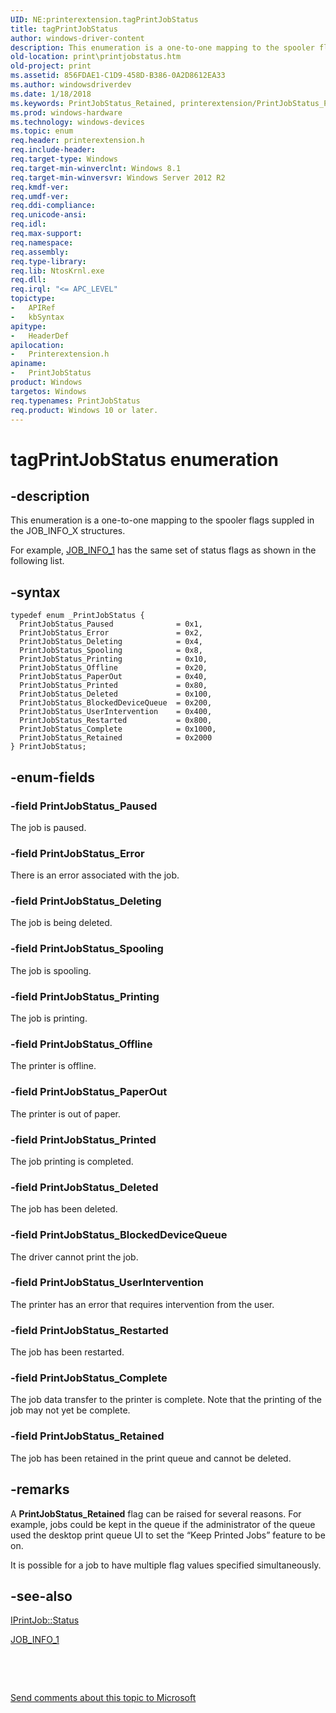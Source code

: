 ```yaml
---
UID: NE:printerextension.tagPrintJobStatus
title: tagPrintJobStatus
author: windows-driver-content
description: This enumeration is a one-to-one mapping to the spooler flags suppled in the JOB_INFO_X structures.
old-location: print\printjobstatus.htm
old-project: print
ms.assetid: 856FDAE1-C1D9-458D-B386-0A2D8612EA33
ms.author: windowsdriverdev
ms.date: 1/18/2018
ms.keywords: PrintJobStatus_Retained, printerextension/PrintJobStatus_Paused, printerextension/PrintJobStatus_Deleted, PrintJobStatus_UserIntervention, printerextension/PrintJobStatus_Printing, printerextension/PrintJobStatus_Spooling, PrintJobStatus, printerextension/PrintJobStatus, PrintJobStatus_Spooling, PrintJobStatus_BlockedDeviceQueue, PrintJobStatus_Deleted, printerextension/PrintJobStatus_Printed, printerextension/PrintJobStatus_UserIntervention, printerextension/PrintJobStatus_Error, printerextension/PrintJobStatus_Complete, tagPrintJobStatus, PrintJobStatus_Printed, printerextension/PrintJobStatus_Deleting, PrintJobStatus_Offline, PrintJobStatus_Complete, PrintJobStatus_Error, PrintJobStatus enumeration [Print Devices], print.printjobstatus, PrintJobStatus_Printing, printerextension/PrintJobStatus_PaperOut, PrintJobStatus_PaperOut, printerextension/PrintJobStatus_BlockedDeviceQueue, PrintJobStatus_Restarted, PrintJobStatus_Deleting, PrintJobStatus_Paused, printerextension/PrintJobStatus_Restarted, printerextension/PrintJobStatus_Retained, printerextension/PrintJobStatus_Offline
ms.prod: windows-hardware
ms.technology: windows-devices
ms.topic: enum
req.header: printerextension.h
req.include-header: 
req.target-type: Windows
req.target-min-winverclnt: Windows 8.1
req.target-min-winversvr: Windows Server 2012 R2
req.kmdf-ver: 
req.umdf-ver: 
req.ddi-compliance: 
req.unicode-ansi: 
req.idl: 
req.max-support: 
req.namespace: 
req.assembly: 
req.type-library: 
req.lib: NtosKrnl.exe
req.dll: 
req.irql: "<= APC_LEVEL"
topictype:
-	APIRef
-	kbSyntax
apitype:
-	HeaderDef
apilocation:
-	Printerextension.h
apiname:
-	PrintJobStatus
product: Windows
targetos: Windows
req.typenames: PrintJobStatus
req.product: Windows 10 or later.
---
```


# tagPrintJobStatus enumeration


## -description


This enumeration is a one-to-one mapping to the spooler flags suppled in the JOB_INFO_X structures.

For example, <a href="http://msdn.microsoft.com/en-us/library/windows/desktop/dd145019(v=vs.85).aspx">JOB_INFO_1</a> has the same set of status flags as shown in the following list.


## -syntax


````
typedef enum _PrintJobStatus { 
  PrintJobStatus_Paused              = 0x1,
  PrintJobStatus_Error               = 0x2,
  PrintJobStatus_Deleting            = 0x4,
  PrintJobStatus_Spooling            = 0x8,
  PrintJobStatus_Printing            = 0x10,
  PrintJobStatus_Offline             = 0x20,
  PrintJobStatus_PaperOut            = 0x40,
  PrintJobStatus_Printed             = 0x80,
  PrintJobStatus_Deleted             = 0x100,
  PrintJobStatus_BlockedDeviceQueue  = 0x200,
  PrintJobStatus_UserIntervention    = 0x400,
  PrintJobStatus_Restarted           = 0x800,
  PrintJobStatus_Complete            = 0x1000,
  PrintJobStatus_Retained            = 0x2000
} PrintJobStatus;
````


## -enum-fields




### -field PrintJobStatus_Paused

The job is paused.


### -field PrintJobStatus_Error

There is an error associated with the job.


### -field PrintJobStatus_Deleting

The job is being deleted.


### -field PrintJobStatus_Spooling

The job is spooling.


### -field PrintJobStatus_Printing

The job is printing.


### -field PrintJobStatus_Offline

The printer is offline.


### -field PrintJobStatus_PaperOut

The printer is out of paper.


### -field PrintJobStatus_Printed

The job printing is completed.


### -field PrintJobStatus_Deleted

The job has been deleted.


### -field PrintJobStatus_BlockedDeviceQueue

The driver cannot print the job.


### -field PrintJobStatus_UserIntervention

The printer has an error that requires intervention from the user.


### -field PrintJobStatus_Restarted

The job has been restarted.


### -field PrintJobStatus_Complete

The job data transfer to the printer is complete. Note that  the printing of the job may not yet be complete.


### -field PrintJobStatus_Retained

The job has been retained in the print queue and cannot be deleted.


## -remarks


A <b>PrintJobStatus_Retained</b> flag can be raised for several reasons. For example, jobs could be kept in the queue if the administrator of the queue used the desktop print queue UI to set the “Keep Printed Jobs” feature to be on.

It is possible for a job to have multiple  flag values specified simultaneously.



## -see-also

<a href="https://msdn.microsoft.com/3C806C3B-78A1-44B6-A9AC-E7258D216637">IPrintJob::Status</a>

<a href="http://msdn.microsoft.com/en-us/library/windows/desktop/dd145019(v=vs.85).aspx">JOB_INFO_1</a>

 

 

<a href="mailto:wsddocfb@microsoft.com?subject=Documentation%20feedback [print\print]:%20PrintJobStatus enumeration%20 RELEASE:%20(1/18/2018)&amp;body=%0A%0APRIVACY STATEMENT%0A%0AWe use your feedback to improve the documentation. We don't use your email address for any other purpose, and we'll remove your email address from our system after the issue that you're reporting is fixed. While we're working to fix this issue, we might send you an email message to ask for more info. Later, we might also send you an email message to let you know that we've addressed your feedback.%0A%0AFor more info about Microsoft's privacy policy, see http://privacy.microsoft.com/en-us/default.aspx." title="Send comments about this topic to Microsoft">Send comments about this topic to Microsoft</a>

